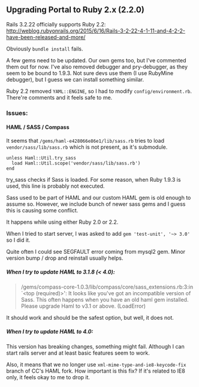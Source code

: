 ## Upgrading Portal to Ruby 2.x (2.2.0)

Rails 3.2.22 officially supports Ruby 2.2:
http://weblog.rubyonrails.org/2015/6/16/Rails-3-2-22-4-1-11-and-4-2-2-have-been-released-and-more/

Obviously `bundle install` fails.

A few gems need to be updated. Our own gems too, but I've commented them out for now.
I've also removed debugger and pry-debugger, as they seem to be bound to 1.9.3. Not sure 
devs use them (I use RubyMine debugger), but I guess we can install something similar.

Ruby 2.2 removed `YAML::ENGINE`, so I had to modify `config/environment.rb`. There're comments
and it feels safe to me.

### Issues:

#### HAML / SASS / Compass

It seems that `/gems/haml-e428066e86e1/lib/sass.rb`
tries to load `vendor/sass/lib/sass.rb` which is not present, as it's submodule.

```
unless Haml::Util.try_sass
  load Haml::Util.scope('vendor/sass/lib/sass.rb')
end
```

try_sass checks if Sass is loaded. For some reason, when Ruby 1.9.3 is used, this line is probably not executed.

Sass used to be part of HAML and our custom HAML gem is old enough to assume so.
However, we include bunch of newer sass gems and I guess this is causing some conflict.

It happens while using either Ruby 2.0 or 2.2.

When I tried to start server, I was asked to add `gem 'test-unit', '~> 3.0'` so I did it.

Quite often I could see SEGFAULT error coming from mysql2 gem. Minor version bump / drop and reinstall usually helps.

##### When I try to update HAML to 3.1.8 (< 4.0):

> /gems/compass-core-1.0.3/lib/compass/core/sass_extensions.rb:3:in `<top (required)>': It looks like you've got an incompatible version of Sass. This often happens when you have an old haml gem installed. Please upgrade Haml to v3.1 or above. (LoadError)

It should work and should be the safest option, but well, it does not.

##### When I try to update HAML to 4.0:

This version has breaking changes, something might fail. Although I can start rails server and at least basic features 
seem to work.

Also, it means that we no longer use `xml-mime-type-and-ie8-keycode-fix` branch of CC's HAML fork.
How important is this fix? If it's related to IE8 only, it feels okay to me to drop it.

